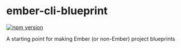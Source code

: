 # ember-cli-blueprint

[![npm version](https://badge.fury.io/js/ember-cli-blueprint.svg)](https://badge.fury.io/js/ember-cli-blueprint)

A starting point for making Ember (or non-Ember) project blueprints
